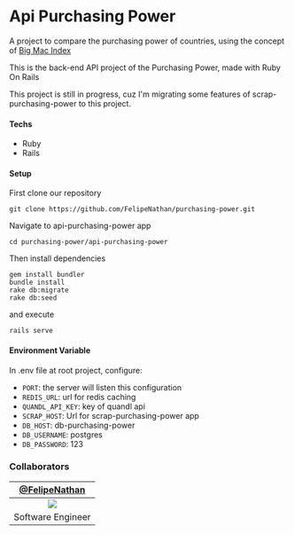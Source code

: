 # Api Purchasing Power
A project to compare the purchasing power of countries, using the concept of [Big Mac Index](https://pt.wikipedia.org/wiki/%C3%8Dndice_Big_Mac)

This is the back-end API project of the Purchasing Power, made with Ruby On Rails

This project is still in progress, cuz I'm migrating some features of scrap-purchasing-power to this project.

#### Techs
- Ruby
- Rails


#### Setup
First clone our repository
```
git clone https://github.com/FelipeNathan/purchasing-power.git
```

Navigate to api-purchasing-power app
```
cd purchasing-power/api-purchasing-power
```

Then install dependencies

```
gem install bundler
bundle install
rake db:migrate
rake db:seed
```

and execute

```
rails serve
```

#### Environment Variable
In .env file at root project, configure:
* `PORT`: the server will listen this configuration
* `REDIS_URL`: url for redis caching
* `QUANDL_API_KEY`: key of quandl api
* `SCRAP_HOST`: Url for scrap-purchasing-power app
* `DB_HOST`: db-purchasing-power
* `DB_USERNAME`: postgres
* `DB_PASSWORD`: 123

### Collaborators
| [@FelipeNathan][felipenathan] |
| :-------------------------------: |
|       ![][p_felipenathan]         |
|         Software Engineer         |

[felipenathan]: http://github.com/FelipeNathan
[p_felipenathan]: https://avatars2.githubusercontent.com/u/16759812?s=100&v=4git
